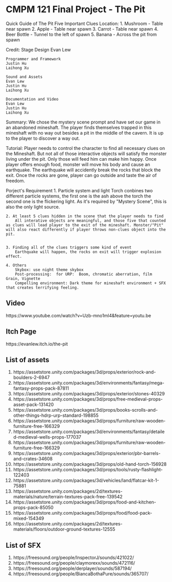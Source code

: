 # CMPM 121 Final Project - The Pit
<p>
Quick Guide of The Pit
Five Important Clues Location:
    1. Mushroom - Table near spawn
    2. Apple - Table near spawn
    3. Carrot - Table near spawn
    4. Beer Bottle - Tunnel to the left of spawn
    5. Banana - Across the pit from spawn
</p>


<p>
Credit:
    Stage Design
    Evan Lew

    Programmer and Framework
    Justin Hu
    Laihong Xu

    Sound and Assets
    Evan Lew
    Justin Hu
    Laihong Xu

    Documentation and Video
    Evan Lew
    Justin Hu
    Laihong Xu

</p>

<p>
Summary: 
    We chose the mystery scene prompt and have set our game in an abandoned mineshaft. The player finds themselves trapped in this mineshaft with no way out besides a pit in the middle of the cavern. It is up to the player to discover a way out.
</p>

<p>
Tutorial:
    Player needs to control the character to find all necessary clues on the Mineshaft. But not all of those interactive objects will satisfy the monster living under the pit. Only those will feed him can make him happy. Once player offers enough food, monster will move his body and cause an earthquake. The earthquake will accidently break the rocks that block the exit. Once the rocks are gone, player can go outside and taste the air of freedom.
</p>

<p>
Porject's Requirement
    1. Particle system and light
        Torch conbines two different particle systems, the first one is the ash above the torch
        the second one is the flickering light. As it's required by "Mystery Scene", this is also the only light source.

    2. At least 5 clues hidden in the scene that the player needs to find  
        All interative objects are meaningful, and those five that counted as clues will lead player to the exit of the mineshaft. Monster/"Pit" will also react differently if player throws non-clues object into the pit.


    3. Finding all of the clues triggers some kind of event
        Earthquake will happen, the rocks on exit will trigger explosion effect.

    4. Others
        Skybox: use night theme skybox
        Post-processing:  for URP:  Boom, chromatic aberration, film Grain, Vignette
        Compelling environment: Dark theme for mineshaft environment + SFX that creates terrifying feeling.
</p>

## Video
<p>https://www.youtube.com/watch?v=Uzb-mno1ml4&feature=youtu.be</p>

## Itch Page
<p>https://evanlew.itch.io/the-pit</p>


## List of assets
<ol>
    <li>https://assetstore.unity.com/packages/3d/props/exterior/rock-and-boulders-2-6947</li>
    <li>https://assetstore.unity.com/packages/3d/environments/fantasy/mega-fantasy-props-pack-87811</li>
    <li>https://assetstore.unity.com/packages/3d/props/exterior/stones-40329</li>
    <li>https://assetstore.unity.com/packages/3d/props/free-medieval-props-asset-pack-131420</li>
    <li>https://assetstore.unity.com/packages/3d/props/books-scrolls-and-other-things-hdrp-urp-standard-198855</li>
    <li>https://assetstore.unity.com/packages/3d/props/furniture/raw-wooden-furniture-free-166329</li>
    <li>https://assetstore.unity.com/packages/3d/environments/fantasy/detailed-medieval-wells-props-177037</li>
    <li>https://assetstore.unity.com/packages/3d/props/furniture/raw-wooden-furniture-free-166329</li>
    <li>https://assetstore.unity.com/packages/3d/props/exterior/pbr-barrels-and-crates-34608</li>
    <li>https://assetstore.unity.com/packages/3d/props/old-hand-torch-156928</li>
    <li>https://assetstore.unity.com/packages/3d/props/tools/rusty-flashlight-122403</li>
    <li>https://assetstore.unity.com/packages/3d/vehicles/land/flatcar-kit-1-75881</li>
    <li>https://assetstore.unity.com/packages/2d/textures-materials/nature/terrain-textures-pack-free-139542</li>
    <li>https://assetstore.unity.com/packages/3d/props/food-and-kitchen-props-pack-85050</li>
    <li>https://assetstore.unity.com/packages/3d/props/food/food-pack-mixed-154349</li>
    <li>https://assetstore.unity.com/packages/2d/textures-materials/floors/outdoor-ground-textures-12555</li>
</ol>

## List of SFX
<ol>
    <li>https://freesound.org/people/InspectorJ/sounds/421022/</li>
    <li>https://freesound.org/people/claymorexx/sounds/472116/</li>
    <li>https://freesound.org/people/derplayer/sounds/587194/</li>
    <li>https://freesound.org/people/BiancaBothaPure/sounds/365707/</li>
</ol>
